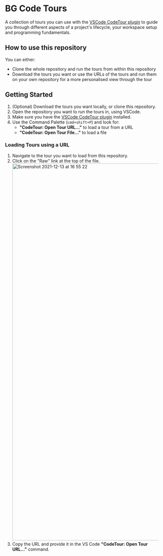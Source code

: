 # BG Code Tours

A collection of tours you can use with the [VSCode CodeTour plugin](https://marketplace.visualstudio.com/items?itemName=vsls-contrib.codetour) to guide you through different aspects of a project's lifecycle, your workspace setup and programming fundamentals.

## How to use this repository
You can either:
* Clone the whole repository and run the tours from within this repository
* Download the tours you want or use the URLs of the tours and run them on your own repository for a more personalised view through the tour

## Getting Started
1. (Optional) Download the tours you want locally, or clone this repository.
2. Open the repository you want to run the tours in, using VSCode.
3. Make sure you have the [VSCode CodeTour plugin](https://marketplace.visualstudio.com/items?itemName=vsls-contrib.codetour) installed.
4. Use the Command Palette (`cmd+shift+P`) and look for:
    * **"CodeTour: Open Tour URL..."** to load a tour from a URL
    * **"CodeTour: Open Tour File..."** to load a file
### Loading Tours using a URL
1. Navigate to the tour you want to load from this repository.
2. Click on the "Raw" link at the top of the file.
   <img width="1236" alt="Screenshot 2021-12-13 at 16 55 22" src="https://user-images.githubusercontent.com/12812036/145855122-699875f9-5d09-4f78-9569-0fb697bd5a6b.png">
4. Copy the URL and provide it in the VS Code **"CodeTour: Open Tour URL..."** command.
